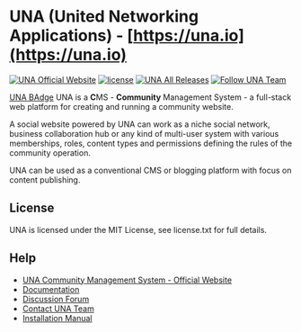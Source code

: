 # UNA (United Networking Applications) - [https://una.io](https://una.io)
[![UNA Official Website](https://img.shields.io/badge/website-una.io-blue.svg)](https://una.io)
[![license](https://img.shields.io/github/license/unaio/una.svg)](https://github.com/unaio/una/blob/master/license.txt)
[![UNA All Releases](https://img.shields.io/github/downloads/unaio/una/total.svg)](https://github.com/unaio/una)
[![Follow UNA Team](https://img.shields.io/twitter/follow/unateam.svg?style=social&label=Follow)](https://twitter.com/unateam)


[UNA BAdge](http://i.imgur.com/RhUTYl2.png)
UNA is a **C**MS - **Community** Management System - a full-stack web platform for creating and running a community website.

A social website powered by UNA can work as a niche social network, business collaboration hub or any kind of multi-user system with various memberships, roles, content types and permissions defining the rules of the community operation.  

UNA can be used as a conventional CMS or blogging platform with focus on content publishing.

## License

UNA is licensed under the MIT License, see license.txt for full details.

## Help
- [UNA Community Management System - Official Website](https://una.io)
- [Documentation](https://github.com/unaio/una/wiki)
- [Discussion Forum](https://una.io/page/discussions-home)
- [Contact UNA Team](https://una.io/page/contact)
- [Installation Manual](https://una.io/page/view-article?id=8)

